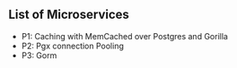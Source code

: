 ## List of Microservices
- P1: Caching with MemCached over Postgres and Gorilla
- P2: Pgx connection Pooling
- P3: Gorm
